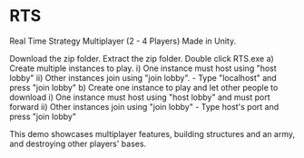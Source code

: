 # RTS
Real Time Strategy Multiplayer (2 - 4 Players) Made in Unity.

Download the zip folder.
Extract the zip folder.
Double click RTS.exe 
  a) Create multiple instances to play.
      i) One instance must host using "host lobby"
      ii) Other instances join using "join lobby".
           - Type "localhost" and press "join lobby"
  b) Create one instance to play and let other people to download
      i) One instance must host using "host lobby" and must port forward
      ii) Other instances join using "join lobby"
           - Type host's port and press "join lobby"
      
This demo showcases multiplayer features, building structures and an army, and destroying other players' bases. 
